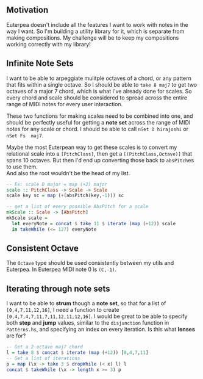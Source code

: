 ## Motivation

Euterpea doesn't include all the features I want to work with notes in the way 
I want. So I'm building a utility library for it, which is separate from making 
compositions. My challenge will be to keep my compositions working correctly 
with my library!

## Infinite Note Sets

I want to be able to arpeggiate mulitple octaves of a chord, or any pattern 
that fits within a single octave. So I should be able to `take 8 maj7` to get 
two octaves of a major 7 chord, which is what I've already done for scales. So 
every chord and scale should be considered to spread across the entire range of 
MIDI notes for every user interaction.

These two functions for making scales need to be combined into one, and should 
be perfectly useful for getting a **note set** across the range of MIDI notes 
for any scale or chord. I should be able to call `nSet D hirajoshi` or `nSet Fs 
maj7`.

Maybe the most Euterpean way to get these scales is to convert my relational 
scale into a `[PitchClass]`, then get a `[(PitchClass,Octave)]` that spans 10 
octaves. But then I'd end up converting those back to `absPitch`es to use them.  
And also the root wouldn't be the head of my list.

``` haskell
-- Ex: scale D major = map (+2) major
scale :: PitchClass -> Scale -> Scale
scale key sc = map (+(absPitch(key,-1))) sc

-- get a list of every possible AbsPitch for a scale
mkScale :: Scale -> [AbsPitch]
mkScale scale = 
  let everyNote = concat $ take 11 $ iterate (map (+12)) scale
  in takeWhile (<= 127) everyNote
```

## Consistent Octave

The `Octave` type should be used consistently between my utils and Euterpea. In 
Euterpea MIDI note 0 is `(C,-1)`.

## Iterating through note sets

I want to be able to **strum** though a **note set**, so that for a list of 
`[0,4,7,11,12,16]`, I need a function to create 
`[0,4,7,4,7,11,7,11,12,11,12,16]`. I would be great to be able to specify both 
**step** and **jump** values, similar to the `disjunction` function in 
`Patterns.hs`, and specifying an index on every iteration. Is this what 
**lenses** are for?

``` haskell
-- Get a 2-octave maj7 chord
l = take 8 $ concat $ iterate (map (+12)) [0,4,7,11]
-- Get a list of iterations
p = map (\x -> take 3 $ dropWhile (< x) l) l
concat $ takeWhile (\x -> length x >= 3) p

```
